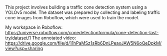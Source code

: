 This project involves building a traffic cone detection system using a YOLOv5 model. 
The dataset was prepared by collecting and labeling traffic cone images from Roboflow, which were used to train the model. 

My workspace in Roboflow: https://universe.roboflow.com/conedetectionformula/cone-detection-last-try/dataset/1
The annotated video: https://drive.google.com/file/d/11hPaMSz1sRb6DnLPeaxJAW5N6oQeDpkM/view?usp=sharing
